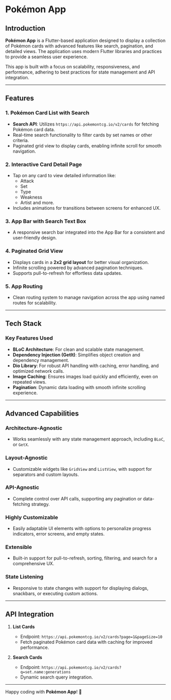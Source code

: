 # Pokémon App

## Introduction

**Pokémon App** is a Flutter-based application designed to display a collection of Pokémon cards with advanced features like search, pagination, and detailed views. The application uses modern Flutter libraries and practices to provide a seamless user experience. 

This app is built with a focus on scalability, responsiveness, and performance, adhering to best practices for state management and API integration.

---

## Features

### **1. Pokémon Card List with Search**
- **Search API**: Utilizes `https://api.pokemontcg.io/v2/cards` for fetching Pokémon card data.
- Real-time search functionality to filter cards by set names or other criteria.
- Paginated grid view to display cards, enabling infinite scroll for smooth navigation.

### **2. Interactive Card Detail Page**
- Tap on any card to view detailed information like:
  - Attack
  - Set
  - Type
  - Weakness
  - Artist and more.
- Includes animations for transitions between screens for enhanced UX.

### **3. App Bar with Search Text Box**
- A responsive search bar integrated into the App Bar for a consistent and user-friendly design.

### **4. Paginated Grid View**
- Displays cards in a **2x2 grid layout** for better visual organization.
- Infinite scrolling powered by advanced pagination techniques.
- Supports pull-to-refresh for effortless data updates.

### **5. App Routing**
- Clean routing system to manage navigation across the app using named routes for scalability.

---

## Tech Stack

### **Key Features Used**
- **BLoC Architecture**: For clean and scalable state management.
- **Dependency Injection (GetIt)**: Simplifies object creation and dependency management.
- **Dio Library**: For robust API handling with caching, error handling, and optimized network calls.
- **Image Caching**: Ensures images load quickly and efficiently, even on repeated views.
- **Pagination**: Dynamic data loading with smooth infinite scrolling experience.

---

## Advanced Capabilities

### **Architecture-Agnostic**
- Works seamlessly with any state management approach, including `BLoC`, or `GetX`.

### **Layout-Agnostic**
- Customizable widgets like `GridView` and `ListView`, with support for separators and custom layouts.

### **API-Agnostic**
- Complete control over API calls, supporting any pagination or data-fetching strategy.

### **Highly Customizable**
- Easily adaptable UI elements with options to personalize progress indicators, error screens, and empty states.

### **Extensible**
- Built-in support for pull-to-refresh, sorting, filtering, and search for a comprehensive UX.

### **State Listening**
- Responsive to state changes with support for displaying dialogs, snackbars, or executing custom actions.

---

## API Integration

1. **List Cards**
   - Endpoint: `https://api.pokemontcg.io/v2/cards?page=1&pageSize=10`
   - Fetch paginated Pokémon card data with caching for improved performance.

2. **Search Cards**
   - Endpoint: `https://api.pokemontcg.io/v2/cards?q=set.name:generations`
   - Dynamic search query integration.

---

Happy coding with **Pokémon App**! 🚀
